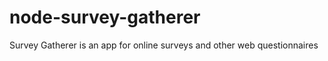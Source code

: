 node-survey-gatherer
====================

Survey Gatherer is an app for online surveys and other web questionnaires